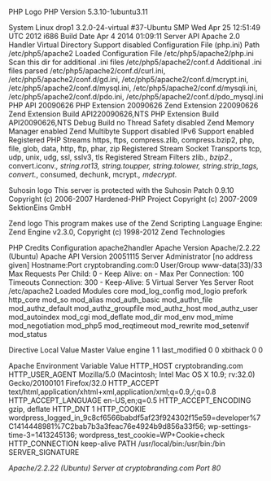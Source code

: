 
PHP Logo
PHP Version 5.3.10-1ubuntu3.11

System 	Linux drop1 3.2.0-24-virtual #37-Ubuntu SMP Wed Apr 25 12:51:49 UTC 2012 i686
Build Date 	Apr 4 2014 01:09:11
Server API 	Apache 2.0 Handler
Virtual Directory Support 	disabled
Configuration File (php.ini) Path 	/etc/php5/apache2
Loaded Configuration File 	/etc/php5/apache2/php.ini
Scan this dir for additional .ini files 	/etc/php5/apache2/conf.d
Additional .ini files parsed 	/etc/php5/apache2/conf.d/curl.ini, /etc/php5/apache2/conf.d/gd.ini, /etc/php5/apache2/conf.d/mcrypt.ini, /etc/php5/apache2/conf.d/mysql.ini, /etc/php5/apache2/conf.d/mysqli.ini, /etc/php5/apache2/conf.d/pdo.ini, /etc/php5/apache2/conf.d/pdo_mysql.ini
PHP API 	20090626
PHP Extension 	20090626
Zend Extension 	220090626
Zend Extension Build 	API220090626,NTS
PHP Extension Build 	API20090626,NTS
Debug Build 	no
Thread Safety 	disabled
Zend Memory Manager 	enabled
Zend Multibyte Support 	disabled
IPv6 Support 	enabled
Registered PHP Streams 	https, ftps, compress.zlib, compress.bzip2, php, file, glob, data, http, ftp, phar, zip
Registered Stream Socket Transports 	tcp, udp, unix, udg, ssl, sslv3, tls
Registered Stream Filters 	zlib.*, bzip2.*, convert.iconv.*, string.rot13, string.toupper, string.tolower, string.strip_tags, convert.*, consumed, dechunk, mcrypt.*, mdecrypt.*

Suhosin logo This server is protected with the Suhosin Patch 0.9.10
Copyright (c) 2006-2007 Hardened-PHP Project Copyright (c) 2007-2009 SektionEins GmbH

Zend logo This program makes use of the Zend Scripting Language Engine:
Zend Engine v2.3.0, Copyright (c) 1998-2012 Zend Technologies

PHP Credits
Configuration
apache2handler
Apache Version 	Apache/2.2.22 (Ubuntu)
Apache API Version 	20051115
Server Administrator 	[no address given]
Hostname:Port 	cryptobranding.com:0
User/Group 	www-data(33)/33
Max Requests 	Per Child: 0 - Keep Alive: on - Max Per Connection: 100
Timeouts 	Connection: 300 - Keep-Alive: 5
Virtual Server 	Yes
Server Root 	/etc/apache2
Loaded Modules 	core mod_log_config mod_logio prefork http_core mod_so mod_alias mod_auth_basic mod_authn_file mod_authz_default mod_authz_groupfile mod_authz_host mod_authz_user mod_autoindex mod_cgi mod_deflate mod_dir mod_env mod_mime mod_negotiation mod_php5 mod_reqtimeout mod_rewrite mod_setenvif mod_status

Directive	Local Value	Master Value
engine	1	1
last_modified	0	0
xbithack	0	0

Apache Environment
Variable	Value
HTTP_HOST 	cryptobranding.com
HTTP_USER_AGENT 	Mozilla/5.0 (Macintosh; Intel Mac OS X 10.9; rv:32.0) Gecko/20100101 Firefox/32.0
HTTP_ACCEPT 	text/html,application/xhtml+xml,application/xml;q=0.9,*/*;q=0.8
HTTP_ACCEPT_LANGUAGE 	en-US,en;q=0.5
HTTP_ACCEPT_ENCODING 	gzip, deflate
HTTP_DNT 	1
HTTP_COOKIE 	wordpress_logged_in_9c8cf6566babdf5af23f924302f15e59=developer%7C1414448981%7C2bab7b3a3feac76e4924b9d856a33f56; wp-settings-time-3=1413245136; wordpress_test_cookie=WP+Cookie+check
HTTP_CONNECTION 	keep-alive
PATH 	/usr/local/bin:/usr/bin:/bin
SERVER_SIGNATURE 	<address>Apache/2.2.22 (Ubuntu) Server at cryptobranding.com Port 80</address>

